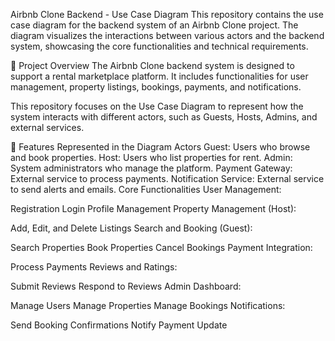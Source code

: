 Airbnb Clone Backend - Use Case Diagram
This repository contains the use case diagram for the backend system of an Airbnb Clone project. The diagram visualizes the interactions between various actors and the backend system, showcasing the core functionalities and technical requirements.

📖 Project Overview
The Airbnb Clone backend system is designed to support a rental marketplace platform. It includes functionalities for user management, property listings, bookings, payments, and notifications.

This repository focuses on the Use Case Diagram to represent how the system interacts with different actors, such as Guests, Hosts, Admins, and external services.

🎯 Features Represented in the Diagram
Actors
Guest: Users who browse and book properties.
Host: Users who list properties for rent.
Admin: System administrators who manage the platform.
Payment Gateway: External service to process payments.
Notification Service: External service to send alerts and emails.
Core Functionalities
User Management:

Registration
Login
Profile Management
Property Management (Host):

Add, Edit, and Delete Listings
Search and Booking (Guest):

Search Properties
Book Properties
Cancel Bookings
Payment Integration:

Process Payments
Reviews and Ratings:

Submit Reviews
Respond to Reviews
Admin Dashboard:

Manage Users
Manage Properties
Manage Bookings
Notifications:

Send Booking Confirmations
Notify Payment Update
